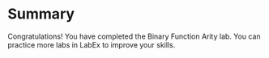 # Summary

Congratulations! You have completed the Binary Function Arity lab. You can practice more labs in LabEx to improve your skills.
